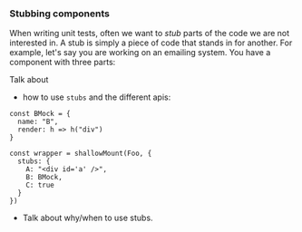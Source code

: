 ### Stubbing components

When writing unit tests, often we want to _stub_ parts of the code we are not interested in. A stub is simply a piece of code that stands in for another. For example, let's say you are working on an emailing system. You have a component with three parts:

Talk about

- how to use `stubs` and the different apis:

```
const BMock = {
  name: "B",
  render: h => h("div")
}

const wrapper = shallowMount(Foo, {
  stubs: {
    A: "<div id='a' />",
    B: BMock,
    C: true
  }
})
```

- Talk about why/when to use stubs.
